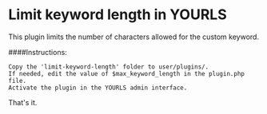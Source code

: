 # Limit keyword length in YOURLS

This plugin limits the number of characters allowed for the custom keyword.

####Instructions:

    Copy the 'limit-keyword-length' folder to user/plugins/.
    If needed, edit the value of $max_keyword_length in the plugin.php file.
    Activate the plugin in the YOURLS admin interface.

That's it.
